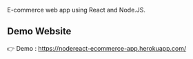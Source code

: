 
E-commerce web app using React and Node.JS.

## Demo Website

👉 Demo : https://nodereact-ecommerce-app.herokuapp.com/



